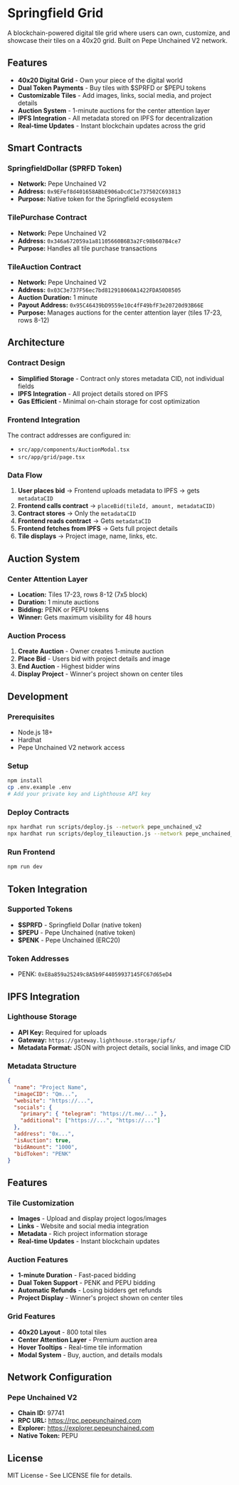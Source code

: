 # Springfield Grid

A blockchain-powered digital tile grid where users can own, customize, and showcase their tiles on a 40x20 grid. Built on Pepe Unchained V2 network.

## Features

- **40x20 Digital Grid** - Own your piece of the digital world
- **Dual Token Payments** - Buy tiles with $SPRFD or $PEPU tokens
- **Customizable Tiles** - Add images, links, social media, and project details
- **Auction System** - 1-minute auctions for the center attention layer
- **IPFS Integration** - All metadata stored on IPFS for decentralization
- **Real-time Updates** - Instant blockchain updates across the grid

## Smart Contracts

### SpringfieldDollar (SPRFD Token)
- **Network:** Pepe Unchained V2
- **Address:** `0x9EFef8d401658ABbE906aDcdC1e737502C693813`
- **Purpose:** Native token for the Springfield ecosystem

### TilePurchase Contract
- **Network:** Pepe Unchained V2
- **Address:** `0x346a672059a1a81105660B6B3a2Fc98b607B4ce7`
- **Purpose:** Handles all tile purchase transactions

### TileAuction Contract
- **Network:** Pepe Unchained V2
- **Address:** `0x03C3e737F56ec7bd812918060A1422FDA50D8505`
- **Auction Duration:** 1 minute
- **Payout Address:** `0x95C46439bD9559e10c4fF49bfF3e20720d93B66E`
- **Purpose:** Manages auctions for the center attention layer (tiles 17-23, rows 8-12)

## Architecture

### Contract Design
- **Simplified Storage** - Contract only stores metadata CID, not individual fields
- **IPFS Integration** - All project details stored on IPFS
- **Gas Efficient** - Minimal on-chain storage for cost optimization

### Frontend Integration
The contract addresses are configured in:
- `src/app/components/AuctionModal.tsx`
- `src/app/grid/page.tsx`

### Data Flow
1. **User places bid** → Frontend uploads metadata to IPFS → gets `metadataCID`
2. **Frontend calls contract** → `placeBid(tileId, amount, metadataCID)`
3. **Contract stores** → Only the `metadataCID`
4. **Frontend reads contract** → Gets `metadataCID`
5. **Frontend fetches from IPFS** → Gets full project details
6. **Tile displays** → Project image, name, links, etc.

## Auction System

### Center Attention Layer
- **Location:** Tiles 17-23, rows 8-12 (7x5 block)
- **Duration:** 1 minute auctions
- **Bidding:** PENK or PEPU tokens
- **Winner:** Gets maximum visibility for 48 hours

### Auction Process
1. **Create Auction** - Owner creates 1-minute auction
2. **Place Bid** - Users bid with project details and image
3. **End Auction** - Highest bidder wins
4. **Display Project** - Winner's project shown on center tiles

## Development

### Prerequisites
- Node.js 18+
- Hardhat
- Pepe Unchained V2 network access

### Setup
```bash
npm install
cp .env.example .env
# Add your private key and Lighthouse API key
```

### Deploy Contracts
```bash
npx hardhat run scripts/deploy.js --network pepe_unchained_v2
npx hardhat run scripts/deploy_tileauction.js --network pepe_unchained_v2
```

### Run Frontend
```bash
npm run dev
```

## Token Integration

### Supported Tokens
- **$SPRFD** - Springfield Dollar (native token)
- **$PEPU** - Pepe Unchained (native token)
- **$PENK** - Pepe Unchained (ERC20)

### Token Addresses
- PENK: `0xE8a859a25249c8A5b9F44059937145FC67d65eD4`

## IPFS Integration

### Lighthouse Storage
- **API Key:** Required for uploads
- **Gateway:** `https://gateway.lighthouse.storage/ipfs/`
- **Metadata Format:** JSON with project details, social links, and image CID

### Metadata Structure
```json
{
  "name": "Project Name",
  "imageCID": "Qm...",
  "website": "https://...",
  "socials": {
    "primary": { "telegram": "https://t.me/..." },
    "additional": ["https://...", "https://..."]
  },
  "address": "0x...",
  "isAuction": true,
  "bidAmount": "1000",
  "bidToken": "PENK"
}
```

## Features

### Tile Customization
- **Images** - Upload and display project logos/images
- **Links** - Website and social media integration
- **Metadata** - Rich project information storage
- **Real-time Updates** - Instant blockchain updates

### Auction Features
- **1-minute Duration** - Fast-paced bidding
- **Dual Token Support** - PENK and PEPU bidding
- **Automatic Refunds** - Losing bidders get refunds
- **Project Display** - Winner's project shown on center tiles

### Grid Features
- **40x20 Layout** - 800 total tiles
- **Center Attention Layer** - Premium auction area
- **Hover Tooltips** - Real-time tile information
- **Modal System** - Buy, auction, and details modals

## Network Configuration

### Pepe Unchained V2
- **Chain ID:** 97741
- **RPC URL:** https://rpc.pepeunchained.com
- **Explorer:** https://explorer.pepeunchained.com
- **Native Token:** PEPU

## License

MIT License - See LICENSE file for details.

